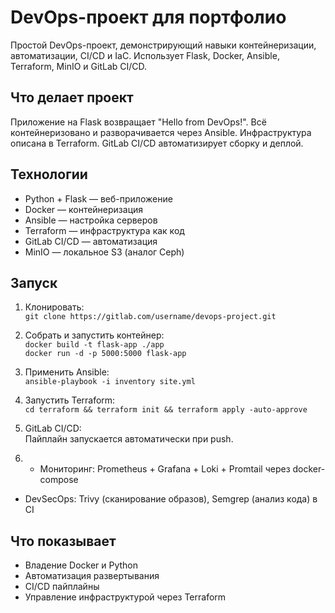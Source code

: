 # DevOps-проект для портфолио

Простой DevOps-проект, демонстрирующий навыки контейнеризации, автоматизации, CI/CD и IaC. Использует Flask, Docker, Ansible, Terraform, MinIO и GitLab CI/CD.

## Что делает проект

Приложение на Flask возвращает "Hello from DevOps!". Всё контейнеризовано и разворачивается через Ansible. Инфраструктура описана в Terraform. GitLab CI/CD автоматизирует сборку и деплой.

## Технологии

- Python + Flask — веб-приложение
- Docker — контейнеризация
- Ansible — настройка серверов
- Terraform — инфраструктура как код
- GitLab CI/CD — автоматизация
- MinIO — локальное S3 (аналог Ceph)

## Запуск

1. Клонировать:  
   `git clone https://gitlab.com/username/devops-project.git`

2. Собрать и запустить контейнер:  
   `docker build -t flask-app ./app`  
   `docker run -d -p 5000:5000 flask-app`

3. Применить Ansible:  
   `ansible-playbook -i inventory site.yml`

4. Запустить Terraform:  
   `cd terraform && terraform init && terraform apply -auto-approve`

5. GitLab CI/CD:  
   Пайплайн запускается автоматически при push.
   
6. - Мониторинг: Prometheus + Grafana + Loki + Promtail через docker-compose
- DevSecOps: Trivy (сканирование образов), Semgrep (анализ кода) в CI
## Что показывает

- Владение Docker и Python
- Автоматизация развертывания
- CI/CD пайплайны
- Управление инфраструктурой через Terraform
